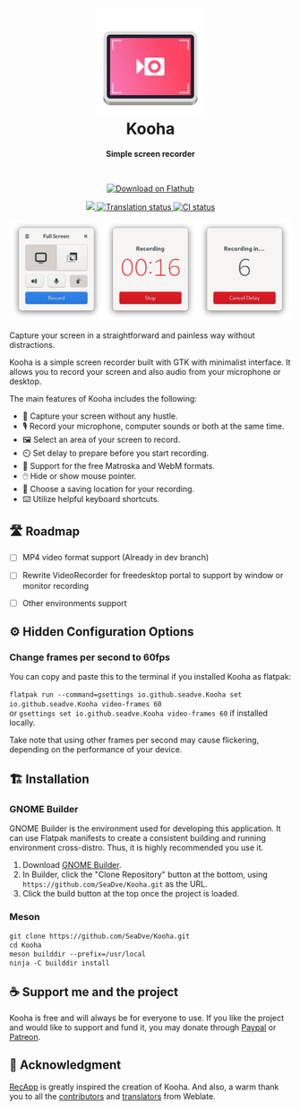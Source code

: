 <h1 align="center">
  <img src="data/logo/io.github.seadve.Kooha.svg" alt="Kooha" width="192" height="192"/><br>
  Kooha
</h1>

<p align="center"><strong>Simple screen recorder</strong></p>

<br/>

<p align="center">
  <a href="https://flathub.org/apps/details/io.github.seadve.Kooha"><img width="200" alt="Download on Flathub" src="https://flathub.org/assets/badges/flathub-badge-en.png"/></a>
</p>

<p align="center">
  <a href="https://github.com/SeaDve/Kooha/blob/master/COPYING">
    <img src="https://img.shields.io/badge/License-GPL%20v3-blue.svg">
  </a>
  <a href="https://hosted.weblate.org/engage/kooha/">
    <img src="https://hosted.weblate.org/widgets/kooha/-/pot-file/svg-badge.svg" alt="Translation status" />
  </a>
  <a href="https://github.com/SeaDve/Kooha/actions/workflows/testing.yml">
    <img src="https://github.com/SeaDve/Kooha/actions/workflows/testing.yml/badge.svg" alt="CI status"/>
  </a>
</p>

<p align="center">
  <img src="screenshots/Kooha-preview.png" alt="Preview"/>
</p>

Capture your screen in a straightforward and painless way without distractions.

Kooha is a simple screen recorder built with GTK with minimalist interface. 
It allows you to record your screen and also audio from your microphone or desktop.

The main features of Kooha includes the following:
* 🎥 Capture your screen without any hustle.
* 🎙️ Record your microphone, computer sounds or both at the same time.
* 🖼️ Select an area of your screen to record.
* ⏲️ Set delay to prepare before you start recording.
* 📼 Support for the free Matroska and WebM formats.
* 🖱️ Hide or show mouse pointer.
* 💾 Choose a saving location for your recording.
* ⌨️ Utilize helpful keyboard shortcuts.


## 🛣️ Roadmap

- [ ] MP4 video format support (Already in dev branch)
- [ ] Rewrite VideoRecorder for freedesktop portal to support by window or monitor recording
- [ ] Other environments support


## ⚙️ Hidden Configuration Options

### Change frames per second to 60fps

You can copy and paste this to the terminal if you installed Kooha as flatpak:

`flatpak run --command=gsettings io.github.seadve.Kooha set io.github.seadve.Kooha video-frames 60`<br/> 
or `gsettings set io.github.seadve.Kooha video-frames 60` if installed locally.

Take note that using other frames per second may cause flickering, depending on
the performance of your device. 


## 🏗️ Installation

### GNOME Builder
GNOME Builder is the environment used for developing this application. 
It can use Flatpak manifests to create a consistent building and running 
environment cross-distro. Thus, it is highly recommended you use it.

1. Download [GNOME Builder](https://flathub.org/apps/details/org.gnome.Builder).
2. In Builder, click the "Clone Repository" button at the bottom, using `https://github.com/SeaDve/Kooha.git` as the URL.
3. Click the build button at the top once the project is loaded.

### Meson
```
git clone https://github.com/SeaDve/Kooha.git
cd Kooha
meson builddir --prefix=/usr/local
ninja -C builddir install
```


## ☕ Support me and the project

Kooha is free and will always be for everyone to use. If you like the project and
would like to support and fund it, you may donate through [Paypal](https://www.paypal.com/paypalme/sedve) 
or [Patreon](https://www.patreon.com/SeaDve).


## 💝 Acknowledgment

[RecApp](https://github.com/amikha1lov/RecApp) is greatly inspired the creation of Kooha. 
And also, a warm thank you to all the [contributors](https://github.com/SeaDve/Kooha/graphs/contributors) 
and [translators](https://hosted.weblate.org/engage/kooha/) from Weblate.

